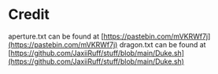 # Credit
aperture.txt can be found at [https://pastebin.com/mVKRWf7j](https://pastebin.com/mVKRWf7j) 
dragon.txt can be found at [https://github.com/JaxiiRuff/stuff/blob/main/Duke.sh](https://github.com/JaxiiRuff/stuff/blob/main/Duke.sh) 
